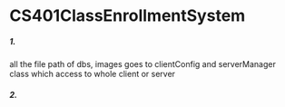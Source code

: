 # CS401ClassEnrollmentSystem
##### 1.
all the file path of dbs, images goes to clientConfig and serverManager class which access to whole client or server 
##### 2.
